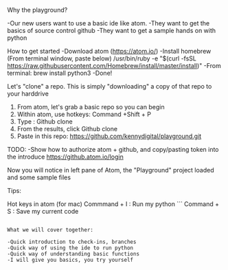 Why the playground?

-Our new users want to use a basic ide like atom.
-They want to get the basics of source control github
-They want to get a sample hands on with python


How to get started
-Download atom (https://atom.io/)
-Install homebrew (From terminal window, paste below)
  /usr/bin/ruby -e "$(curl -fsSL https://raw.githubusercontent.com/Homebrew/install/master/install)"
-From terminal: brew install python3
-Done!

Let's "clone" a repo. This is simply "downloading" a copy of that repo to your harddrive

1. From atom, let's grab a basic repo so you can begin
2. Within atom, use hotkeys: Command +Shift + P
3. Type : Github clone
4. From the results, click Github clone
5. Paste in this repo: https://github.com/kennydigital/playground.git

TODO:
-Show how to authorize atom + github, and copy/pasting token into the introduce
https://github.atom.io/login

Now you will notice in left pane of Atom, the "Playground" project loaded and some sample files

Tips:

Hot keys in atom (for mac)
Commmand + I  : Run my python ```
Command  + S  : Save my current code

```

What we will cover together:

-Quick introduction to check-ins, branches
-Quick way of using the ide to run python
-Quick way of understanding basic functions
-I will give you basics, you try yourself
